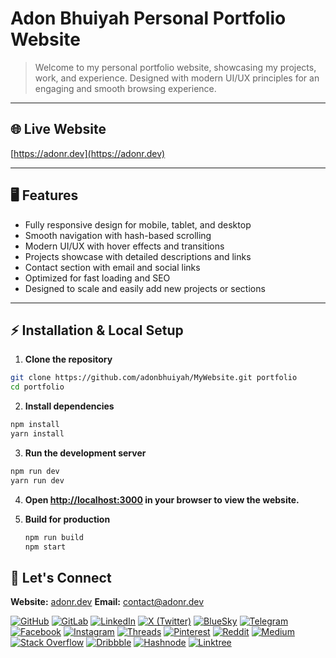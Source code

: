 # Adon Bhuiyah Personal Portfolio Website

> Welcome to my personal portfolio website, showcasing my projects, work, and experience. Designed with modern UI/UX principles for an engaging and smooth browsing experience.

---

## 🌐 Live Website

[https://adonr.dev](https://adonr.dev)

---

## 🖥️ Features

- Fully responsive design for mobile, tablet, and desktop
- Smooth navigation with hash-based scrolling
- Modern UI/UX with hover effects and transitions
- Projects showcase with detailed descriptions and links
- Contact section with email and social links
- Optimized for fast loading and SEO
- Designed to scale and easily add new projects or sections

---

## ⚡ Installation & Local Setup

1. **Clone the repository**

```bash
git clone https://github.com/adonbhuiyah/MyWebsite.git portfolio
cd portfolio
```

2. **Install dependencies**

```bash
npm install
yarn install

```

3. **Run the development server**

```bash
npm run dev
yarn run dev

```

4. **Open [http://localhost:3000](http://localhost:3000) in your browser to view the website.**

5. **Build for production**

   ```bash
   npm run build
   npm start
   ```

## 🤝 Let's Connect

**Website:** [adonr.dev](https://adonr.dev)
**Email:** [contact@adonr.dev](https://mail.google.com/mail/u/0/?fs=1&to=contact@adonr.dev&su=i+need+your+help+for+somethings&body=Hello+Adon+Bhuiyah&tf=cm)

[![GitHub](https://img.shields.io/badge/-GitHub-181717?style=flat-square&logo=github&logoColor=white)](https://github.com/AdonBhuiyah)
[![GitLab](https://img.shields.io/badge/-GitLab-FC6D26?style=flat-square&logo=gitlab&logoColor=white)](https://gitlab.com/AdonBhuiyah)
[![LinkedIn](https://img.shields.io/badge/-LinkedIn-0077B5?style=flat-square&logo=linkedin&logoColor=white)](https://linkedin.com/in/AdonBhuiyah0)
[![X (Twitter)](https://img.shields.io/badge/-X-black?style=flat-square&logo=x&logoColor=white)](https://x.com/AdonBhuiyah)
[![BlueSky](https://img.shields.io/badge/-BlueSky-0285FF?style=flat-square&logo=bluesky&logoColor=white)](https://bsky.app/profile/adonr.dev)
[![Telegram](https://img.shields.io/badge/-Telegram-26A5E4?style=flat-square&logo=telegram&logoColor=white)](https://t.me/AdonBhuiyah)
[![Facebook](https://img.shields.io/badge/-Facebook-1877F2?style=flat-square&logo=facebook&logoColor=white)](https://www.facebook.com/AdonBhuiyah)
[![Instagram](https://img.shields.io/badge/-Instagram-E4405F?style=flat-square&logo=instagram&logoColor=white)](https://instagram.com/AdonBhuiyah)
[![Threads](https://img.shields.io/badge/-Threads-000000?style=flat-square&logo=threads&logoColor=white)](https://threads.net/AdonBhuiyah)
[![Pinterest](https://img.shields.io/badge/-Pinterest-BD081C?style=flat-square&logo=pinterest&logoColor=white)](https://pinterest.com/AdonBhuiyah)
[![Reddit](https://img.shields.io/badge/-Reddit-FF4500?style=flat-square&logo=reddit&logoColor=white)](https://www.reddit.com/user/AdonBhuiyah)
[![Medium](https://img.shields.io/badge/-Medium-000000?style=flat-square&logo=medium&logoColor=white)](https://medium.com/@AdonBhuiyah)
[![Stack Overflow](https://img.shields.io/badge/-Stack%20Overflow-F58025?style=flat-square&logo=stackoverflow&logoColor=white)](https://stackoverflow.com/users/29373446/adon-bhuiyah)
[![Dribbble](https://img.shields.io/badge/-Dribbble-EA4C89?style=flat-square&logo=dribbble&logoColor=white)](https://dribbble.com/AdonBhuiyah)
[![Hashnode](https://img.shields.io/badge/-Hashnode-2962FF?style=flat-square&logo=hashnode&logoColor=white)](https://hashnode.com/@AdonBhuiyah)
[![Linktree](https://img.shields.io/badge/-Linktree-43E55E?style=flat-square&logo=linktree&logoColor=white)](https://linktr.ee/AdonBhuiyah)
